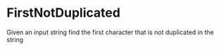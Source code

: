 # FirstNotDuplicated
Given an input string find the first character that is not duplicated in the string
